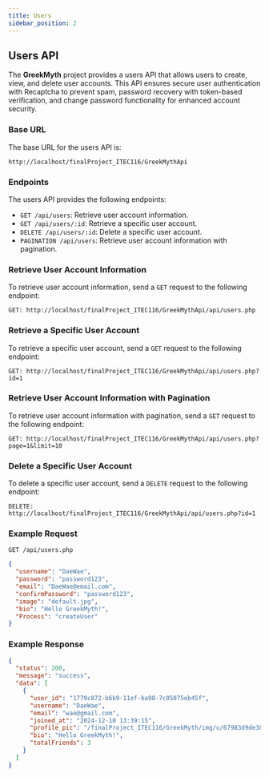 ```yaml
---
title: Users
sidebar_position: 2
---
```


## Users API

The **GreekMyth** project provides a users API that allows users to create, view, and delete user accounts. This API ensures secure user authentication with Recaptcha to prevent spam, password recovery with token-based verification, and change password functionality for enhanced account security.

### Base URL

The base URL for the users API is:

```http
http://localhost/finalProject_ITEC116/GreekMythApi
```

### Endpoints

The users API provides the following endpoints:

- `GET /api/users`: Retrieve user account information.
- `GET /api/users/:id`: Retrieve a specific user account.
- `DELETE /api/users/:id`: Delete a specific user account.
- `PAGINATION /api/users`: Retrieve user account information with pagination.

### Retrieve User Account Information

To retrieve user account information, send a `GET` request to the following endpoint:

```http
GET: http://localhost/finalProject_ITEC116/GreekMythApi/api/users.php
```

### Retrieve a Specific User Account

To retrieve a specific user account, send a `GET` request to the following endpoint:

```http
GET: http://localhost/finalProject_ITEC116/GreekMythApi/api/users.php?id=1
```

### Retrieve User Account Information with Pagination

To retrieve user account information with pagination, send a `GET` request to the following endpoint:

```http
GET: http://localhost/finalProject_ITEC116/GreekMythApi/api/users.php?page=1&limit=10
```

### Delete a Specific User Account

To delete a specific user account, send a `DELETE` request to the following endpoint:

```http
DELETE: http://localhost/finalProject_ITEC116/GreekMythApi/api/users.php?id=1
```

### Example Request

```http
GET /api/users.php
```

```json
{
  "username": "DaeWae",
  "password": "password123",
  "email": "DaeWae@email.com",
  "confirmPassword": "password123",
  "image": "default.jpg",
  "bio": "Hello GreekMyth!",
  "Process": "createUser"
}
```

### Example Response

```json
{
  "status": 200,
  "message": "success",
  "data": [
    {
      "user_id": "1779c872-b6b9-11ef-ba98-7c05075eb45f",
      "username": "DaeWae",
      "email": "wae@gmail.com",
      "joined_at": "2024-12-10 13:39:15",
      "profile_pic": "/finalProject_ITEC116/GreekMyth/img/u/67983d9de38740.59562269.jpg",
      "bio": "Hello GreekMyth!",
      "totalFriends": 3
    }
  ]
}
```
